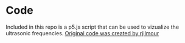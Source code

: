 # Code

Included in this repo is a p5.js script that can be used to vizualize the ultrasonic frequencies. [Original code was created by rjilmour](https://editor.p5js.org/rjgilmour/sketches)
